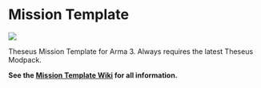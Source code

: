 # Mission Template

[![](https://img.shields.io/badge/Download-Latest-blue.svg?style=flat-square)](https://github.com/Theseus-Aegis/MissionTemplate/releases/latest)

Theseus Mission Template for Arma 3. Always requires the latest Theseus Modpack.

**See the [Mission Template Wiki](https://github.com/Theseus-Aegis/MissionTemplate/wiki) for all information.**
